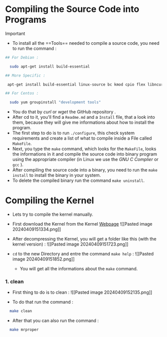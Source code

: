 # Compiling the Source Code into Programs


> [!Important]
> - To install all the ==Tools== needed to compile a source code, you need to run the command :
>   
> ```bash
> ## For Debian :
> 
>   sudo apt-get install build-essential
> 
> ## More Specific :
> 
>  apt-get install build-essential linux-source bc kmod cpio flex libncurses5 dev libelf-dev libssl-dev dwarves bison
> 
> ## For Centos :
> 
>   sudo yum groupinstall "development tools"
> ```
> 


- You do that by *curl* or *wget* the GitHub repository .
- After cd to it, you'll find a `Readme.md` and a `Install` file, that a look into them, because they will give me informations about how to install the program.
- The first step to do is to run `./configure`, this check system requirements and create a list of what to compile inside a File called `MakeFile`.
- Next, you type the `make` command, which looks for the `MakeFile`, looks the informations in it and compile the source code into binary program using the appropriate compiler (in Linux we use the *GNU C Complier* or `gcc` ).
- After compiling the source code into a binary, you need to run the `make install` to install the binary in your system.
- To delete the compiled binary run the command `make uninstall`.

# Compiling the Kernel

- Lets try to compile the kernel manually.
- First download the Kernel from the Kernel [Webpage](www.kernel.org) ![[Pasted image 20240409151334.png]]

- After decompressing the Kernel, you will get a folder like this (with the kernel version) :
  ![[Pasted image 20240409151723.png]]

- `cd` to the new Directory and entre the command `make help` :
  ![[Pasted image 20240409151852.png]]
  
   - You will get all the informations about the `make` command.

### 1. clean

- First thing to do is to clean :
  ![[Pasted image 20240409152135.png]]

- To do that run the command :
  
```bash
  make clean
```

- After that you can also run the command :
  
```bash
  make mrproper
```


